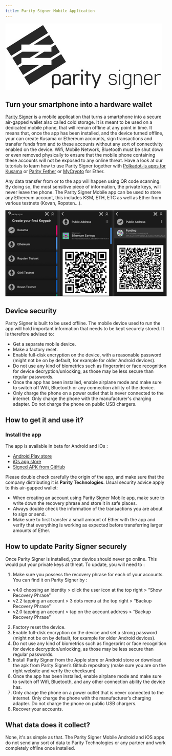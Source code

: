 ```yaml
---
title: Parity Signer Mobile Application
---
```


![Parity Signer](images/logo-parity-signer.jpg)

## Turn your smartphone into a hardware wallet
[Parity Signer](https://github.com/paritytech/parity-signer) is a mobile application that turns a smartphone into a secure air-gapped wallet also called cold storage. It is meant to be used on a dedicated mobile phone, that will remain offline at any point in time. It means that, once the app has been installed, and the device turned offline, your can create Kusama or Ethereum accounts, sign transactions and transfer funds from and to these accounts without any sort of connectivity enabled on the device. Wifi, Mobile Network, Bluetooth must be shut down or even removed physically to ensure that the mobile phone containing these accounts will not be exposed to any online threat. Have a look at our tutorials to learn how to use Parity Signer together with [Polkadot-js apps for Kusama](Parity-Signer-Mobile-App-Apps-Kusama-tutorial) or [Parity Fether](Parity-Signer-Mobile-App-Fether-tutorial) or [MyCrypto](Parity-Signer-Mobile-App-MyCrypto-tutorial) for Ether.

Any data transfer from or to the app will happen using QR code scanning. By doing so, the most sensitive piece of information, the private keys, will never leave the phone. The Parity Signer Mobile app can be used to store any Ethereum account, this includes KSM, ETH, ETC as well as Ether from various testnets (Kovan, Ropsten...).

![screenshot Parity Signer](images/Parity-Signer-introduction.png)

## Device security
Parity Signer is built to be used offline. The mobile device used to run the app will hold important information that needs to be kept securely stored. It is therefore advised to:
- Get a separate mobile device.
- Make a factory reset.
- Enable full-disk encryption on the device, with a reasonable password (might not be on by default, for example for older Android devices).
- Do not use any kind of biometrics such as fingerprint or face recognition for device decryption/unlocking, as those may be less secure than regular passwords.
- Once the app has been installed, enable airplane mode and make sure to switch off Wifi, Bluetooth or any connection ability of the device.
- Only charge the phone on a power outlet that is never connected to the internet. Only charge the phone with the manufacturer's charging adapter. Do not charge the phone on public USB chargers.

## How to get it and use it?

### Install the app
The app is available in beta for Android and iOs :
- [Android Play store](https://play.google.com/store/apps/details?id=io.parity.signer)
- [iOs app store](https://itunes.apple.com/us/app/parity-signer/id1218174838)
- [Signed APK from GitHub](https://github.com/paritytech/parity-signer/releases)

Please double check carefully the origin of the app, and make sure that the company distributing it is **Parity Technologies**. Usual security advice apply to this air-gapped wallet: 
- When creating an account using Parity Signer Mobile app, make sure to write down the recovery phrase and store it in safe places.
- Always double check the information of the transactions you are about to sign or send.
- Make sure to first transfer a small amount of Ether with the app and verify that everything is working as expected before transferring larger amounts of Ether.

## How to update Parity Signer securely
Once Parity Signer is installed, your device should never go online. This would put your private keys at threat. To update, you will need to :
1. Make sure you possess the recovery phrase for each of your accounts. You can find it on Parity Signer by :
- v4.0 choosing an identity > click the user icon at the top right > “Show Recovery Phrase”
- v2.2 tapping an account > 3 dots menu at the top right > “Backup Recovery Phrase”
- v2.0 tapping an account > tap on the account address >   “Backup Recovery Phrase”
2. Factory reset the device.
3. Enable full-disk encryption on the device and set a strong password (might not be on by default, for example for older Android devices).
4. Do not use any kind of biometrics such as fingerprint or face recognition for device decryption/unlocking, as those may be less secure than regular passwords.
5. Install Parity Signer from the Apple store or Android store or download the apk from Parity Signer’s Github repository (make sure you are on the right website and verify the checksum)
6. Once the app has been installed, enable airplane mode and make sure to switch off Wifi, Bluetooth, and any other connection ability the device has.
7. Only charge the phone on a power outlet that is never connected to the internet. Only charge the phone with the manufacturer’s charging adapter. Do not charge the phone on public USB chargers.
8. Recover your accounts.

## What data does it collect?
None, it's as simple as that. The Parity Signer Mobile Android and iOS apps do not send any sort of data to Parity Technologies or any partner and work completely offline once installed.
